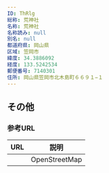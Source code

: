 ```yaml
---
ID: ThRlg
総称: 荒神社
名称: 荒神社
名称読み: null
別名: null
都道府県: 岡山県
区域: 笠岡市
緯度: 34.3886092
経度: 133.5242534
郵便番号: 7140301
住所: 岡山県笠岡市北木島町６６９１−１
---
```


## その他

### 参考URL

| URL | 説明          |
| --- | ------------- |
|     | OpenStreetMap |
